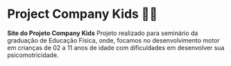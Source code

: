 # Project Company Kids 👦👧

**Site do Projeto Company Kids**
Projeto realizado para seminário da graduação de Educação Física, onde, focamos no desenvolvimento motor em crianças de 02 a 11 anos de idade com dificuldades em desenvolver sua psicomotricidade.
